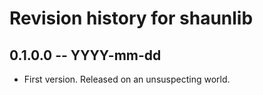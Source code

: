 # Revision history for shaunlib

## 0.1.0.0 -- YYYY-mm-dd

* First version. Released on an unsuspecting world.
